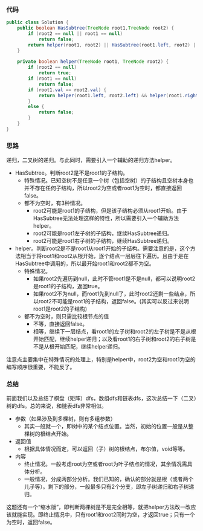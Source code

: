 ### 代码

``` java
public class Solution {
    public boolean HasSubtree(TreeNode root1,TreeNode root2) {
        if (root2 == null || root1 == null)
            return false;
        return helper(root1, root2) || HasSubtree(root1.left, root2) || HasSubtree(root1.right, root2);
    }
    
    private boolean helper(TreeNode root1, TreeNode root2) {
        if (root2 == null)
            return true;
        if (root1 == null)
            return false;
        if (root1.val == root2.val) {
            return helper(root1.left, root2.left) && helper(root1.right, root2.right);
        }
        else {
            return false;
        }
    }
}
```



### 思路

递归，二叉树的递归。与此同时，需要引入一个辅助的递归方法helper。

* HasSubtree。判断root2是不是root1的子结构。
  * 特殊情况。已知空树不是任意一个树（包括空树）的子结构且空树本身也并不存在任何子结构，所以root2为空或者root1为空时，都直接返回false。
  * 都不为空时，有3种情况。
    * root2可能是root1的子结构，但是该子结构必须从root1开始。由于HasSubtree无法处理这样的特性，所以需要引入一个辅助方法helper。
    * root2可能是root1左子树的子结构，继续HasSubtree递归。
    * root2可能是root1右子树的子结构，继续HasSubtree递归。
* helper。判断root2是不是root1从root1开始的子结构。需要注意的是，这个方法相当于将root1和root2从根开始，逐个结点一层层往下遍历。且由于是在HasSubtree中调用的，所以最开始root1和root2都不为空。
  * 特殊情况。
    * 如果root2先遍历到null，此时不管root1是不是null，都可以说明root2是root1的子结构，返回true。
    * 如果root2不为null，而root1先到null了，此时root2还剩一些结点，所以root2不可能是root1的子结构，返回false。(其实可以反过来说明root1是root2的子结构)
  * 都不为空时，则只需比较根节点的值
    * 不等，直接返回false。
    * 相等，继续下一层结点，看root1的左子树和root2的左子树是不是从根开始匹配，继续helper递归；以及看root1的右子树和root2的右子树是不是从根开始匹配，继续helper递归。

注意点主要集中在特殊情况的处理上，特别是helper中，root2为空和root1为空的编写顺序很重要，不能反了。



### 总结

前面我们以及总结了棋盘（矩阵）dfs，数组dfs和链表dfs，这次总结一下（二叉）树的dfs。总的来说，和链表dfs非常相似。

* 参数（如果涉及到多棵树，则有多组参数）
  * 其实一般就一个，即树中的某个结点位置。当然，初始的位置一般是从整棵树的根结点开始。
* 返回值
  * 根据具体情况而定，可以返回（子）树的根结点，布尔值，void等等。
* 内容
  * 终止情况。一般考虑root为空或者root为叶子结点的情况，其余情况需具体分析。
  * 一般情况，分成两部分分析。我们已知的，确认的部分就是根（或者两个儿子等）。剩下的部分，一般最多只有2个分支，即左子树递归和右子树递归。

这题还有一个“缩水版”，即判断两棵树是不是完全相等，就把helper方法改一改应该就能实现。即终止情况中，只有root1和root2同时为空，才返回true；只有一个为空时，返回false。
